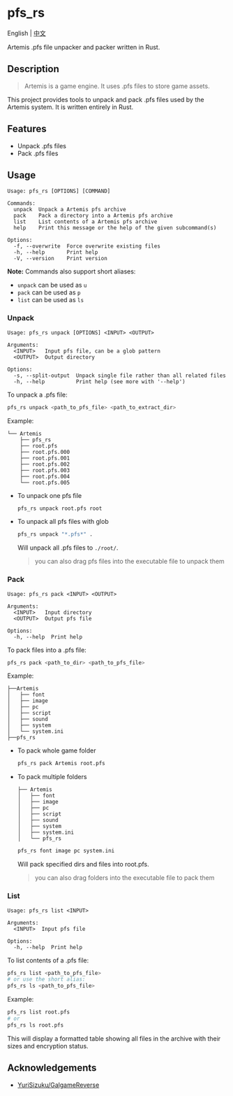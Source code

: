 # pfs_rs

English | [中文](./README_CN.md)

Artemis .pfs file unpacker and packer written in Rust.

## Description

> Artemis is a game engine. It uses .pfs files to store game assets.

This project provides tools to unpack and pack .pfs files used by the Artemis system. It is written entirely in Rust.

## Features

- Unpack .pfs files
- Pack .pfs files

## Usage

```plain
Usage: pfs_rs [OPTIONS] [COMMAND]

Commands:
  unpack  Unpack a Artemis pfs archive
  pack    Pack a directory into a Artemis pfs archive
  list    List contents of a Artemis pfs archive
  help    Print this message or the help of the given subcommand(s)

Options:
  -f, --overwrite  Force overwrite existing files
  -h, --help       Print help
  -V, --version    Print version
```

**Note:** Commands also support short aliases:

- `unpack` can be used as `u`
- `pack` can be used as `p`  
- `list` can be used as `ls`

### Unpack

```plain
Usage: pfs_rs unpack [OPTIONS] <INPUT> <OUTPUT>

Arguments:
  <INPUT>   Input pfs file, can be a glob pattern
  <OUTPUT>  Output directory

Options:
  -s, --split-output  Unpack single file rather than all related files
  -h, --help          Print help (see more with '--help')
```

To unpack a .pfs file:

```bash
pfs_rs unpack <path_to_pfs_file> <path_to_extract_dir>
```

Example:

```plain
└── Artemis
    ├── pfs_rs
    ├── root.pfs
    ├── root.pfs.000
    ├── root.pfs.001
    ├── root.pfs.002
    ├── root.pfs.003
    ├── root.pfs.004
    └── root.pfs.005
```

- To unpack one pfs file

  ```bash
  pfs_rs unpack root.pfs root
  ```

- To unpack all pfs files with glob

  ```bash
  pfs_rs unpack "*.pfs*" .
  ```

  Will unpack all .pfs files to `./root/`.

  > you can also drag pfs files into the executable file to unpack them

### Pack

```plain
Usage: pfs_rs pack <INPUT> <OUTPUT>

Arguments:
  <INPUT>   Input directory
  <OUTPUT>  Output pfs file

Options:
  -h, --help  Print help
```

To pack files into a .pfs file:

```bash
pfs_rs pack <path_to_dir> <path_to_pfs_file>
```

Example:

```plain
├──Artemis
│   ├── font
│   ├── image
│   ├── pc
│   ├── script
│   ├── sound
│   ├── system
│   └── system.ini
├──pfs_rs
```

- To pack whole game folder

  ```bash
  pfs_rs pack Artemis root.pfs
  ```

- To pack multiple folders

  ```plain
  ├── Artemis
  │   ├── font
  │   ├── image
  │   ├── pc
  │   ├── script
  │   ├── sound
  │   ├── system
  │   ├── system.ini
  │   └── pfs_rs
  ```

  ```bash
  pfs_rs font image pc system.ini
  ```

  Will pack specified dirs and files into root.pfs.

  > you can also drag folders into the executable file to pack them

### List

```plain
Usage: pfs_rs list <INPUT>

Arguments:
  <INPUT>  Input pfs file

Options:
  -h, --help  Print help
```

To list contents of a .pfs file:

```bash
pfs_rs list <path_to_pfs_file>
# or use the short alias:
pfs_rs ls <path_to_pfs_file>
```

Example:

```bash
pfs_rs list root.pfs
# or
pfs_rs ls root.pfs
```

This will display a formatted table showing all files in the archive with their sizes and encryption status.

## Acknowledgements

- [YuriSizuku/GalgameReverse](https://github.com/YuriSizuku/GalgameReverse/blob/master/project/artemis/src/artemis_pf8.py)
